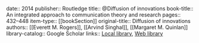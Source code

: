 date:: 2014
publisher:: Routledge
title:: @Diffusion of innovations
book-title:: An integrated approach to communication theory and research
pages:: 432–448
item-type:: [[bookSection]]
original-title:: Diffusion of innovations
authors:: [[Everett M. Rogers]], [[Arvind Singhal]], [[Margaret M. Quinlan]]
library-catalog:: Google Scholar
links:: [Local library](zotero://select/library/items/WLXIRUMT), [Web library](https://www.zotero.org/users/6520516/items/WLXIRUMT)

